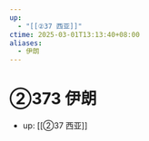 ```yaml
---
up:
  - "[[②37 西亚]]"
ctime: 2025-03-01T13:13:40+08:00
aliases:
  - 伊朗
---
```


# ②373 伊朗

- up: [[②37 西亚]]
